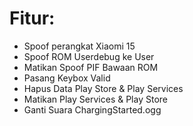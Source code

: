 # Fitur:
- Spoof perangkat Xiaomi 15
- Spoof ROM Userdebug ke User
- Matikan Spoof PIF Bawaan ROM
- Pasang Keybox Valid
- Hapus Data Play Store & Play Services
- Matikan Play Services & Play Store
- Ganti Suara ChargingStarted.ogg
